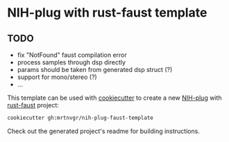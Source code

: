 # NIH-plug with rust-faust template

## TODO

- fix "NotFound" faust compilation error
- process samples through dsp directly
- params should be taken from generated dsp struct (?)
- support for mono/stereo (?)
- …

This template can be used with
[cookiecutter](https://github.com/cookiecutter/cookiecutter) to create a new
[NIH-plug](https://github.com/robbert-vdh/nih-plug) with [rust-faust](https://github.com/Frando/rust-faust/) project:

```bash
cookiecutter gh:mrtnvgr/nih-plug-faust-template
```

Check out the generated project's readme for building instructions.
